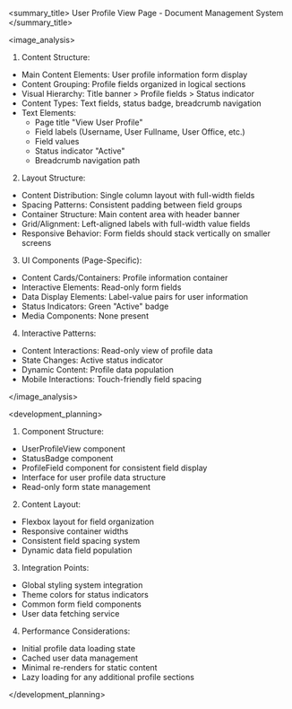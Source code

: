<summary_title>
User Profile View Page - Document Management System
</summary_title>

<image_analysis>
1. Content Structure:
- Main Content Elements: User profile information form display
- Content Grouping: Profile fields organized in logical sections
- Visual Hierarchy: Title banner > Profile fields > Status indicator
- Content Types: Text fields, status badge, breadcrumb navigation
- Text Elements: 
  * Page title "View User Profile"
  * Field labels (Username, User Fullname, User Office, etc.)
  * Field values
  * Status indicator "Active"
  * Breadcrumb navigation path

2. Layout Structure:
- Content Distribution: Single column layout with full-width fields
- Spacing Patterns: Consistent padding between field groups
- Container Structure: Main content area with header banner
- Grid/Alignment: Left-aligned labels with full-width value fields
- Responsive Behavior: Form fields should stack vertically on smaller screens

3. UI Components (Page-Specific):
- Content Cards/Containers: Profile information container
- Interactive Elements: Read-only form fields
- Data Display Elements: Label-value pairs for user information
- Status Indicators: Green "Active" badge
- Media Components: None present

4. Interactive Patterns:
- Content Interactions: Read-only view of profile data
- State Changes: Active status indicator
- Dynamic Content: Profile data population
- Mobile Interactions: Touch-friendly field spacing

</image_analysis>

<development_planning>
1. Component Structure:
- UserProfileView component
- StatusBadge component
- ProfileField component for consistent field display
- Interface for user profile data structure
- Read-only form state management

2. Content Layout:
- Flexbox layout for field organization
- Responsive container widths
- Consistent field spacing system
- Dynamic data field population

3. Integration Points:
- Global styling system integration
- Theme colors for status indicators
- Common form field components
- User data fetching service

4. Performance Considerations:
- Initial profile data loading state
- Cached user data management
- Minimal re-renders for static content
- Lazy loading for any additional profile sections

</development_planning>